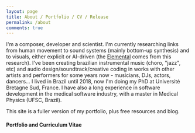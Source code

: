 ```yaml
---
layout: page
title: About / Portfolio / CV / Release
permalink: /about
comments: true
---
```


<div class="row justify-content-between">
<div class="col-md-8 pr-5">

<p>I'm a composer, developer and scientist. I'm currently researching links from human movement to sound systems (mainly bottom-up synthesis) and to visuals, either explicit or AI-driven (the <a href="{{site.baseurl}}/Elemental">Elemental</a> comes from this research). I've been creating brazilian instrumental music (choro, "jazz", etc) and audio design/soundtrack/creative coding in works with other artists and performers for some years now - musicians, DJs, actors, dancers... I lived in Brazil until 2018, now I'm doing my PhD at Université Bretagne Sud, France.  
I have also a long experience in software development in the medical software industry, with a master in Medical Physics (UFSC, Brazil). 

<p>This site is a fuller version of my portfolio, plus free resources and blog.

<h4>Portfolio and Curriculum Vitae</h4> <!-- TODO FIXME - the template was jumping to h3 (we should not jump h's), and I'm jumping even more, because of fonte size... >

<p>Click to download my <a href="">musician/artist/developer CV</a>, or my <a href="">developer/scientist CV</a>.
Click to download my <a href="{{ site.baseurl }}/assets/Tiago Brizolara - Portfolio Artistico - 21-09-2020.pdf">artistic portfolio</a>, or my <a href="">developer/scientist portfolio</a>.

<h4>Release (artistic)</h4> <!-- TODO FIXME - the template was jumping to h3 (we should not jump h's), and I'm jumping even more, because of fonte size... >

<p>Tiago is a composer, arranger and researcher, creating free, instrumental, songs, experimental and sound art music, with a strong Brazilian and South American influence.  
Between 2005 and 2015 he presented compositions at festivals in SC, PR and SP, acted as a musician, lecturer and proponent in popular and folk music projects - with emphasis on artistic presentations in Santiago-Chile (2013) and Lima-Peru (2015) and two independent CDs. Since 2016 he has been working in music, sound art, development for visuals, extended dance and digital luthierie with R.I.S.C.O. and with interactive digital installations and soundtrack / sound design with Atelier Digital O Sítio, among other partners. In these areas, he was also a teacher of courses and workshops and a professor at Fatenp-SC. He is currently a PhD student in Computing and Human Movement at Université Bretagne Sud (France), researching interactive audiovisual computational applications for stage performance. He holds a master's degree in Physics from UFSC-SC, a specialist in Digital Game Development from PUC-PR, was a Music Composition student at UEM-PR and attended the courses Orchestration I and Music Composition for Film, TV and Games (Berklee School of Music Online ), as well as a consultant in software development for the medical field.

<!-- TODO 
<h3>Technical Riders</h3>
-->

</div>
</div>
